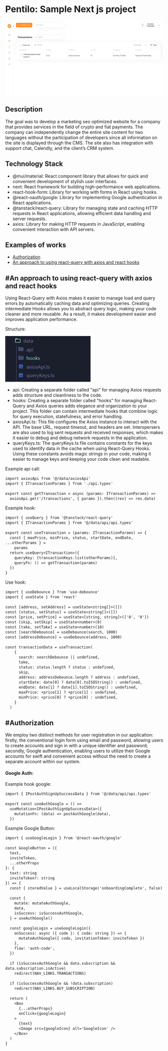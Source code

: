 # Pentilo: Sample Next js project

![Pentilo](image-2.png)

## Description

The goal was to develop a marketing seo optimized website for a company that provides services in the field of crypto and fiat payments. The company can independently change the entire site content for two languages without the participation of developers since all information on the site is displayed through the CMS. The site also has integration with support chat, Calendly, and the client’s CRM system.

## Technology Stack

- @mui/material: React component library that allows for quick and convenient development of stylish user interfaces.
- next: React framework for building high-performance web applications.
- react-hook-form: Library for working with forms in React using hooks.
- @react-oauth/google: Library for implementing Google authentication in React applications.
- @tanstack/react-query: Library for managing state and caching HTTP requests in React applications, allowing efficient data handling and server requests.
- axios: Library for making HTTP requests in JavaScript, enabling convenient interaction with API servers.

## Examples of works

- [Authorization](#authorization)
- [An approach to using react-query with axios and react hooks](#an-approach-to-using-react-query-with-axios-and-react-hooks) 

## #An approach to using react-query with axios and react hooks

Using React-Query with Axios makes it easier to manage load and query errors by automatically caching data and optimizing queries. Creating intermediate Hooks allows you to abstract query logic, making your code cleaner and more reusable. As a result, it makes development easier and improves application performance.

Structure:
 
![Structure](image.png)

- api: Creating a separate folder called "api" for managing Axios requests adds structure and cleanliness to the code.
- hooks: Creating a separate folder called "hooks" for managing React-Query and Axios queries adds elegance and organization to your project. This folder can contain intermediate hooks that combine logic for query execution, statefulness, and error handling.
- axiosApi.ts: This file configures the Axios instance to interact with the API. The base URL, request timeout, and headers are set. Interspersers are also used to log sent requests and received responses, which makes it easier to debug and debug network requests in the application.
- queryKeys.ts: The queryKeys.ts file contains constants for the keys used to identify data in the cache when using React-Query Hooks. Using these constants avoids magic strings in your code, making it easier to manage keys and keeping your code clean and readable.

Example api call:

```
import axiosApi from '@/data/axiosApi'
import { ITransactionParams } from './api.types'

export const getTransaction = async (params: ITransactionParams) =>
  axiosApi.get('/transactions', { params }).then((res) => res.data)
```

Example hook:

```
import { useQuery } from '@tanstack/react-query'
import { ITransactionParams } from '@/data/api/api.types'

export const useTransaction = (params: ITransactionParams) => {
  const { maxPrice, minPrice, status, startDate, endDate, ...otherParams } =
    params
  return useQuery<ITransaction>({
    queryKey: [transactionKeys.list(otherParams)],
    queryFn: () => getTransaction(params)
  })
}
```

Use hook:

```
import { useDebounce } from 'use-debounce'
import { useState } from 'react'

const [address, setAddress] = useState<string[]>([])
const [status, setStatus] = useState<string[]>([])
const [price, setPrice] = useState<[string, string]>(['0', '0'])
const [skip, setSkip] = useState<number>(0)
const [take, setTake] = useState<number>(10)
const [searchDebounce] = useDebounce(search, 1000)
const [addressDebounce] = useDebounce(address, 1000)

const transactionData = useTransaction(
    {
      search: searchDebounce || undefined,
      take,
      status: status.length ? status : undefined,
      skip,
      address: addressDebounce.length ? address : undefined,
      startDate: date[0] ? date[0].toISOString() : undefined,
      endDate: date[1] ? date[1].toISOString() : undefined,
      maxPrice: +price[1] ? +price[1] : undefined,
      minPrice: +price[0] ? +price[0] : undefined,
    }
  )
```

## #Authorization

We employ two distinct methods for user registration in our application: firstly, the conventional login form using email and password, allowing users to create accounts and sign in with a unique identifier and password; secondly, Google authentication, enabling users to utilize their Google accounts for swift and convenient access without the need to create a separate account within our system.

#### Google Auth:

Example hook google:

```
import { IPostAuthSignUpSuccessData } from '@/data/api/api.types'

export const useAuthGoogle = () =>
  useMutation<IPostAuthSignUpSuccessData>({
    mutationFn: (data) => postAuthGoogle(data),
  })
```

Example Google Button:

```
import { useGoogleLogin } from '@react-oauth/google'

const GoogleButton = ({
  text,
  inviteToken,
  ...otherProps
}: {
  text: string
  inviteToken?: string
}) => {
  const { storedValue } = useLocalStorage('onboardingComplete', false)

  const {
    mutate: mutateAuthGoogle,
    data,
    isSuccess: isSuccessAuthGoogle,
  } = useAuthGoogle()

  const googleLogin = useGoogleLogin({
    onSuccess: async ({ code }: { code: string }) => {
      mutateAuthGoogle({ code, invitationToken: inviteToken })
    },
    flow: 'auth-code',
  })

  if (isSuccessAuthGoogle && data.subscription && data.subscription.isActive)
    redirect(NAV_LINKS.TRANSACTIONS)

  if (isSuccessAuthGoogle && !data.subscription)
    redirect(NAV_LINKS.BUY_SUBSCRIPTION)

  return (
    <Box
      {...otherProps}
      onClick={googleLogin}
    >
      {text}
      <Image src={googleIcon} alt='GoogleIcon' />
    </Box>
  )
}
```
